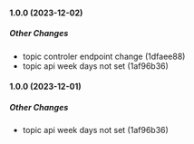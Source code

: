 #### 1.0.0 (2023-12-02)

##### Other Changes

*  topic controler endpoint change (1dfaee88)
*  topic api week days not set (1af96b36)

#### 1.0.0 (2023-12-01)

##### Other Changes

*  topic api week days not set (1af96b36)

